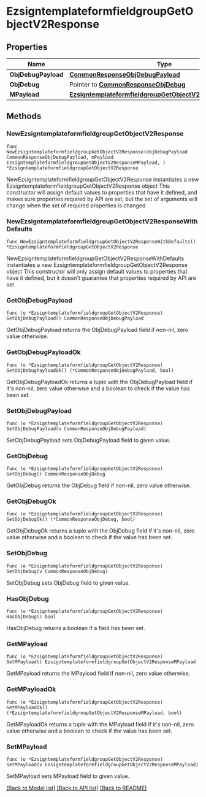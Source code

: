 # EzsigntemplateformfieldgroupGetObjectV2Response

## Properties

Name | Type | Description | Notes
------------ | ------------- | ------------- | -------------
**ObjDebugPayload** | [**CommonResponseObjDebugPayload**](CommonResponseObjDebugPayload.md) |  | 
**ObjDebug** | Pointer to [**CommonResponseObjDebug**](CommonResponseObjDebug.md) |  | [optional] 
**MPayload** | [**EzsigntemplateformfieldgroupGetObjectV2ResponseMPayload**](EzsigntemplateformfieldgroupGetObjectV2ResponseMPayload.md) |  | 

## Methods

### NewEzsigntemplateformfieldgroupGetObjectV2Response

`func NewEzsigntemplateformfieldgroupGetObjectV2Response(objDebugPayload CommonResponseObjDebugPayload, mPayload EzsigntemplateformfieldgroupGetObjectV2ResponseMPayload, ) *EzsigntemplateformfieldgroupGetObjectV2Response`

NewEzsigntemplateformfieldgroupGetObjectV2Response instantiates a new EzsigntemplateformfieldgroupGetObjectV2Response object
This constructor will assign default values to properties that have it defined,
and makes sure properties required by API are set, but the set of arguments
will change when the set of required properties is changed

### NewEzsigntemplateformfieldgroupGetObjectV2ResponseWithDefaults

`func NewEzsigntemplateformfieldgroupGetObjectV2ResponseWithDefaults() *EzsigntemplateformfieldgroupGetObjectV2Response`

NewEzsigntemplateformfieldgroupGetObjectV2ResponseWithDefaults instantiates a new EzsigntemplateformfieldgroupGetObjectV2Response object
This constructor will only assign default values to properties that have it defined,
but it doesn't guarantee that properties required by API are set

### GetObjDebugPayload

`func (o *EzsigntemplateformfieldgroupGetObjectV2Response) GetObjDebugPayload() CommonResponseObjDebugPayload`

GetObjDebugPayload returns the ObjDebugPayload field if non-nil, zero value otherwise.

### GetObjDebugPayloadOk

`func (o *EzsigntemplateformfieldgroupGetObjectV2Response) GetObjDebugPayloadOk() (*CommonResponseObjDebugPayload, bool)`

GetObjDebugPayloadOk returns a tuple with the ObjDebugPayload field if it's non-nil, zero value otherwise
and a boolean to check if the value has been set.

### SetObjDebugPayload

`func (o *EzsigntemplateformfieldgroupGetObjectV2Response) SetObjDebugPayload(v CommonResponseObjDebugPayload)`

SetObjDebugPayload sets ObjDebugPayload field to given value.


### GetObjDebug

`func (o *EzsigntemplateformfieldgroupGetObjectV2Response) GetObjDebug() CommonResponseObjDebug`

GetObjDebug returns the ObjDebug field if non-nil, zero value otherwise.

### GetObjDebugOk

`func (o *EzsigntemplateformfieldgroupGetObjectV2Response) GetObjDebugOk() (*CommonResponseObjDebug, bool)`

GetObjDebugOk returns a tuple with the ObjDebug field if it's non-nil, zero value otherwise
and a boolean to check if the value has been set.

### SetObjDebug

`func (o *EzsigntemplateformfieldgroupGetObjectV2Response) SetObjDebug(v CommonResponseObjDebug)`

SetObjDebug sets ObjDebug field to given value.

### HasObjDebug

`func (o *EzsigntemplateformfieldgroupGetObjectV2Response) HasObjDebug() bool`

HasObjDebug returns a boolean if a field has been set.

### GetMPayload

`func (o *EzsigntemplateformfieldgroupGetObjectV2Response) GetMPayload() EzsigntemplateformfieldgroupGetObjectV2ResponseMPayload`

GetMPayload returns the MPayload field if non-nil, zero value otherwise.

### GetMPayloadOk

`func (o *EzsigntemplateformfieldgroupGetObjectV2Response) GetMPayloadOk() (*EzsigntemplateformfieldgroupGetObjectV2ResponseMPayload, bool)`

GetMPayloadOk returns a tuple with the MPayload field if it's non-nil, zero value otherwise
and a boolean to check if the value has been set.

### SetMPayload

`func (o *EzsigntemplateformfieldgroupGetObjectV2Response) SetMPayload(v EzsigntemplateformfieldgroupGetObjectV2ResponseMPayload)`

SetMPayload sets MPayload field to given value.



[[Back to Model list]](../README.md#documentation-for-models) [[Back to API list]](../README.md#documentation-for-api-endpoints) [[Back to README]](../README.md)


